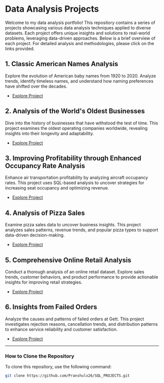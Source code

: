 # Data Analysis Projects

Welcome to my data analysis portfolio! This repository contains a series of projects showcasing various data analysis techniques applied to diverse datasets. Each project offers unique insights and solutions to real-world problems, leveraging data-driven approaches. Below is a brief overview of each project. For detailed analysis and methodologies, please click on the links provided.

## 1. Classic American Names Analysis

Explore the evolution of American baby names from 1920 to 2020. Analyze trends, identify timeless names, and understand how naming preferences have shifted over the decades.

- [Explore Project](https://github.com/Pranshulx26/SQL_PROJECTS/blob/main/Analyzing%20American%20Baby%20Name%20Trends/notebook.ipynb)

## 2. Analysis of the World's Oldest Businesses

Dive into the history of businesses that have withstood the test of time. This project examines the oldest operating companies worldwide, revealing insights into their longevity and adaptability.

- [Explore Project](https://github.com/Pranshulx26/SQL_PROJECTS/blob/main/analysis_of_the_worlds_oldest_businesses/notebook.ipynb)

## 3. Improving Profitability through Enhanced Occupancy Rate Analysis

Enhance air transportation profitability by analyzing aircraft occupancy rates. This project uses SQL-based analysis to uncover strategies for increasing seat occupancy and optimizing revenue.

- [Explore Project](https://github.com/Pranshulx26/SQL_PROJECTS/blob/main/Airline_Data_Analysis/Airlines_Data_Analysis.ipynb)

## 4. Analysis of Pizza Sales

Examine pizza sales data to uncover business insights. This project analyzes sales patterns, revenue trends, and popular pizza types to support data-driven decision-making.

- [Explore Project](https://github.com/Pranshulx26/SQL_PROJECTS/blob/main/pizza_sales/pizza_sales.ipynb)

## 5. Comprehensive Online Retail Analysis

Conduct a thorough analysis of an online retail dataset. Explore sales trends, customer behaviors, and product performance to provide actionable insights for improving retail strategies.

- [Explore Project](https://github.com/Pranshulx26/SQL_PROJECTS/blob/main/Northwind/Untitled.ipynb)

## 6. Insights from Failed Orders

Analyze the causes and patterns of failed orders at Gett. This project investigates rejection reasons, cancellation trends, and distribution patterns to enhance service reliability and customer satisfaction.

- [Explore Project](https://github.com/Pranshulx26/SQL_PROJECTS/blob/main/Insights_From_Failed_Orders/Failed_Orders_Analysis.ipynb)

---

### How to Clone the Repository

To clone this repository, use the following command:

```bash
git clone https://github.com/Pranshulx26/SQL_PROJECTS.git
